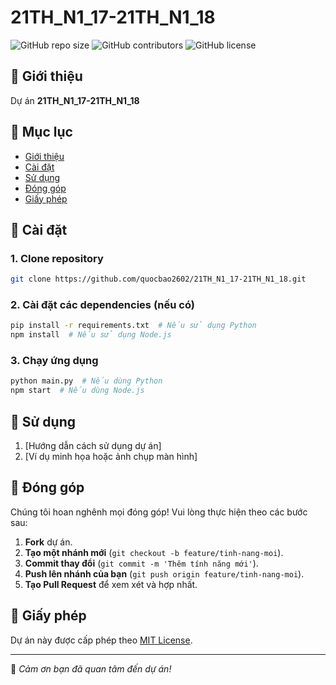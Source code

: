 # 21TH_N1_17-21TH_N1_18

![GitHub repo size](https://img.shields.io/github/repo-size/quocbao2602/21TH_N1_17-21TH_N1_18)
![GitHub contributors](https://img.shields.io/github/contributors/quocbao2602/21TH_N1_17-21TH_N1_18)
![GitHub license](https://img.shields.io/github/license/quocbao2602/21TH_N1_17-21TH_N1_18)

## 📝 Giới thiệu

Dự án **21TH_N1_17-21TH_N1_18**

## 📌 Mục lục
- [Giới thiệu](#-giới-thiệu)
- [Cài đặt](#-cài-đặt)
- [Sử dụng](#-sử-dụng)
- [Đóng góp](#-đóng-góp)
- [Giấy phép](#-giấy-phép)

## 🚀 Cài đặt

### 1. Clone repository
```bash
git clone https://github.com/quocbao2602/21TH_N1_17-21TH_N1_18.git
```

### 2. Cài đặt các dependencies (nếu có)
```bash
pip install -r requirements.txt  # Nếu sử dụng Python
npm install  # Nếu sử dụng Node.js
```

### 3. Chạy ứng dụng
```bash
python main.py  # Nếu dùng Python
npm start  # Nếu dùng Node.js
```

## 📌 Sử dụng

1. [Hướng dẫn cách sử dụng dự án]
2. [Ví dụ minh họa hoặc ảnh chụp màn hình]

## 🤝 Đóng góp

Chúng tôi hoan nghênh mọi đóng góp! Vui lòng thực hiện theo các bước sau:

1. **Fork** dự án.
2. **Tạo một nhánh mới** (`git checkout -b feature/tinh-nang-moi`).
3. **Commit thay đổi** (`git commit -m 'Thêm tính năng mới'`).
4. **Push lên nhánh của bạn** (`git push origin feature/tinh-nang-moi`).
5. **Tạo Pull Request** để xem xét và hợp nhất.

## 📜 Giấy phép

Dự án này được cấp phép theo [MIT License](LICENSE).

---
🚀 *Cảm ơn bạn đã quan tâm đến dự án!*
